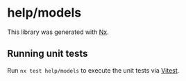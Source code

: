 # help/models

This library was generated with [Nx](https://nx.dev).

## Running unit tests

Run `nx test help/models` to execute the unit tests via [Vitest](https://vitest.dev/).
